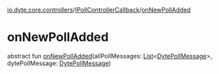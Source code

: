 [io.dyte.core.controllers](../index.md)/[IPollControllerCallback](index.md)/[onNewPollAdded](on-new-poll-added.md)

# onNewPollAdded


abstract fun [onNewPollAdded](on-new-poll-added.md)(allPollMessages: [List](https://kotlinlang.org/api/latest/jvm/stdlib/kotlin.collections/-list/index.html)&lt;[DytePollMessage](../../com.dyte.mobilecorekmm.models/-dyte-poll-message/index.md)&gt;, dytePollMessage: [DytePollMessage](../../com.dyte.mobilecorekmm.models/-dyte-poll-message/index.md))
